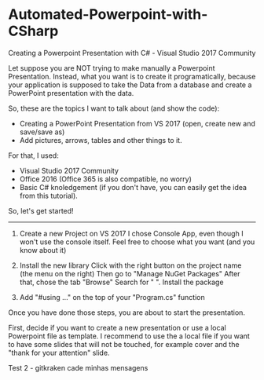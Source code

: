 # Automated-Powerpoint-with-CSharp

Creating a Powerpoint Presentation with C# - Visual Studio 2017 Community

Let suppose you are NOT trying to make manually a Powerpoint Presentation. Instead, what you want is to create it programatically, because your application is supposed to take the Data from a database and create a PowerPoint presentation with the data. 

So, these are the topics I want to talk about (and show the code):
- Creating a PowerPoint Presentation from VS 2017 (open, create new and save/save as)
- Add pictures, arrows, tables and other things to it.

For that, I used:
- Visual Studio 2017 Community
- Office 2016 (Office 365 is also compatible, no worry)
- Basic C# knoledgement (if you don't have, you can easily get the idea from this tutorial).

So, let's get started!

-------------------------------------------------------------------------------------------------------------------------------------

1) Create a new Project on VS 2017 
    I chose Console App, even though I won't use the console itself. Feel free to choose what you want (and you know about it)
    
2) Install the new library 
    Click with the right button on the project name (the menu on the right) 
    Then go to "Manage NuGet Packages"
    After that, chose the tab "Browse" 
    Search for " ". Install the package
    
3) Add "#using ..." on the top of your "Program.cs" function


Once you have done those steps, you are about to start the presentation.

First, decide if you want to create a new presentation or use a local Powerpoint file as template. 
I recommend to use the a local file if you want to have some slides that will not be touched, for example cover and the "thank for your attention" slide. 


Test 2 - gitkraken cade minhas mensagens



